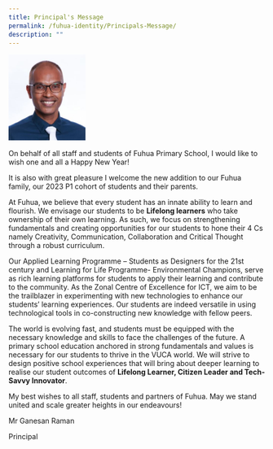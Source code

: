 ```yaml
---
title: Principal's Message
permalink: /fuhua-identity/Principals-Message/
description: ""
---
```

<img style="width:30%;height:50%" src="/images/Fuhua%20Identity/Principal's%20Message/P1.jpg">

On behalf of all staff and students of Fuhua Primary School, I would like to wish one and all a Happy New Year!

  

It is also with great pleasure I welcome the new addition to our Fuhua family, our 2023 P1 cohort of students and their parents.

At Fuhua, we believe that every student has an innate ability to learn and flourish. We envisage our students to be **Lifelong learners** who take ownership of their own learning. As such, we focus on strengthening fundamentals and creating opportunities for our students to hone their 4 Cs namely Creativity, Communication, Collaboration and Critical Thought through a robust curriculum. 

  

Our Applied Learning Programme – Students as Designers for the 21st century and Learning for Life Programme- Environmental Champions, serve as rich learning platforms for students to apply their learning and contribute to the community. As the Zonal Centre of Excellence for ICT, we aim to be the trailblazer in experimenting with new technologies to enhance our students’ learning experiences. Our students are indeed versatile in using technological tools in co-constructing new knowledge with fellow peers. 

  

The world is evolving fast, and students must be equipped with the necessary knowledge and skills to face the challenges of the future. A primary school education anchored in strong fundamentals and values is necessary for our students to thrive in the VUCA world. We will strive to design positive school experiences that will bring about deeper learning to realise our student outcomes of **Lifelong Learner, Citizen Leader and Tech-Savvy Innovator**.

  

My best wishes to all staff, students and partners of Fuhua. May we stand united and scale greater heights in our endeavours!

  

Mr Ganesan Raman   

Principal